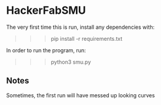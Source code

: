 # HackerFabSMU
The very first time this is run, install any dependencies with:
>>> pip install -r requirements.txt

In order to run the program, run:
>>> python3 smu.py

Notes
--------
Sometimes, the first run will have messed up looking curves